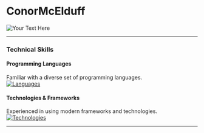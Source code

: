 # ConorMcElduff

![Your Text Here](https://img.shields.io/badge/-MsC%20Computer%20Science-lightgray)

---
### **Technical Skills**

#### **Programming Languages**
Familiar with a diverse set of programming languages.
<br>
[![Languages](https://skillicons.dev/icons?i=python,js,java,ruby,r,html,css,mysql,bash)](https://skillicons.dev)

#### **Technologies & Frameworks**
Experienced in using modern frameworks and technologies.
<br>
[![Technologies](https://skillicons.dev/icons?i=flask,django,mongodb,nginx,postgres,github)](https://skillicons.dev)

---

